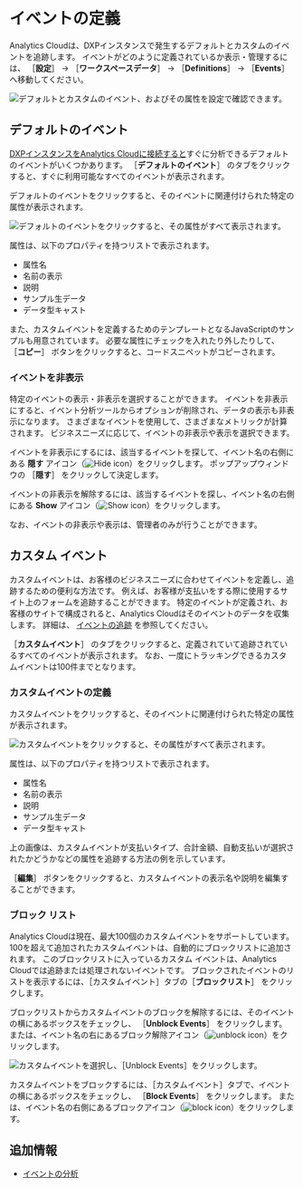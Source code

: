 # イベントの定義

Analytics Cloudは、DXPインスタンスで発生するデフォルトとカスタムのイベントを追跡します。 イベントがどのように定義されているか表示・管理するには、 ［**設定**］ &rarr; ［**ワークスペースデータ**］ &rarr; ［**Definitions**］ &rarr; ［**Events**］ へ移動してください。

![デフォルトとカスタムのイベント、およびその属性を設定で確認できます。](./definitions-for-events/images/01.png)

## デフォルトのイベント

[DXPインスタンスをAnalytics Cloudに接続すると](../../getting-started/connecting-liferay-dxp-to-analytics-cloud.md)すぐに分析できるデフォルトのイベントがいくつかあります。 ［**デフォルトのイベント**］ のタブをクリックすると、すぐに利用可能なすべてのイベントが表示されます。

デフォルトのイベントをクリックすると、そのイベントに関連付けられた特定の属性が表示されます。

![デフォルトのイベントをクリックすると、その属性がすべて表示されます。](./definitions-for-events/images/02.png)

属性は、以下のプロパティを持つリストで表示されます。

* 属性名
* 名前の表示
* 説明
* サンプル生データ
* データ型キャスト

また、カスタムイベントを定義するためのテンプレートとなるJavaScriptのサンプルも用意されています。 必要な属性にチェックを入れたり外したりして、 ［**コピー**］ ボタンをクリックすると、コードスニペットがコピーされます。

### イベントを非表示

特定のイベントの表示・非表示を選択することができます。 イベントを非表示にすると、イベント分析ツールからオプションが削除され、データの表示も非表示になります。 さまざまなイベントを使用して、さまざまなメトリックが計算されます。 ビジネスニーズに応じて、イベントの非表示や表示を選択できます。

イベントを非表示にするには、該当するイベントを探して、イベント名の右側にある **隠す** アイコン（![Hide icon](../../images/icon-hide.png)）をクリックします。 ポップアップウィンドウの ［**隠す**］ をクリックして決定します。

イベントの非表示を解除するには、該当するイベントを探し、イベント名の右側にある **Show** アイコン（![Show icon](../../images/icon-show.png)）をクリックします。

なお、イベントの非表示や表示は、管理者のみが行うことができます。

## カスタム イベント

カスタムイベントは、お客様のビジネスニーズに合わせてイベントを定義し、追跡するための便利な方法です。 例えば、お客様が支払いをする際に使用するサイト上のフォームを追跡することができます。 特定のイベントが定義され、お客様のサイトで構成されると、Analytics Cloudはそのイベントのデータを収集します。 詳細は、 [イベントの追跡](../../touchpoints/events/tracking-events.md) を参照してください。

［**カスタムイベント**］ のタブをクリックすると、定義されていて追跡されているすべてのイベントが表示されます。 なお、一度にトラッキングできるカスタムイベントは100件までとなります。

### カスタムイベントの定義

カスタムイベントをクリックすると、そのイベントに関連付けられた特定の属性が表示されます。

![カスタムイベントをクリックすると、その属性がすべて表示されます。](./definitions-for-events/images/03.png)

属性は、以下のプロパティを持つリストで表示されます。

* 属性名
* 名前の表示
* 説明
* サンプル生データ
* データ型キャスト

上の画像は、カスタムイベントが支払いタイプ、合計金額、自動支払いが選択されたかどうかなどの属性を追跡する方法の例を示しています。

［**編集**］ ボタンをクリックすると、カスタムイベントの表示名や説明を編集することができます。

### ブロック リスト

Analytics Cloudは現在、最大100個のカスタムイベントをサポートしています。 100を超えて追加されたカスタムイベントは、自動的にブロックリストに追加されます。 このブロックリストに入っているカスタム イベントは、Analytics Cloudでは追跡または処理されないイベントです。 ブロックされたイベントのリストを表示するには、［カスタムイベント］タブの［**ブロックリスト**］ をクリックします。

ブロックリストからカスタムイベントのブロックを解除するには、そのイベントの横にあるボックスをチェックし、 ［**Unblock Events**］ をクリックします。 または、イベント名の右にあるブロック解除アイコン（![unblock icon](../../images/icon-unblock.png)）をクリックします。

![カスタムイベントを選択し、［Unblock Events］をクリックします。](./definitions-for-events/images/04.png)

カスタムイベントをブロックするには、［カスタムイベント］タブで、イベントの横にあるボックスをチェックし、 ［**Block Events**］ をクリックします。 または、イベント名の右側にあるブロックアイコン（![block icon](../../images/icon-block.png)）をクリックします。

## 追加情報

* [イベントの分析](../../touchpoints/events/events-analysis.md)
